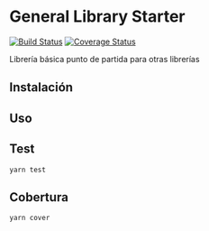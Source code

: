 General Library Starter
=======================

[![Build Status](https://travis-ci.org/lmsp/general-library-starter.svg?branch=master)](https://travis-ci.org/lmsp/general-library-starter)
[![Coverage Status](https://coveralls.io/repos/github/lmsp/general-library-starter/badge.svg?branch=master)](https://coveralls.io/github/lmsp/general-library-starter?branch=master)

Librería básica punto de partida para otras librerías

## Instalación

## Uso

## Test

  `yarn test`

## Cobertura

  `yarn cover`
